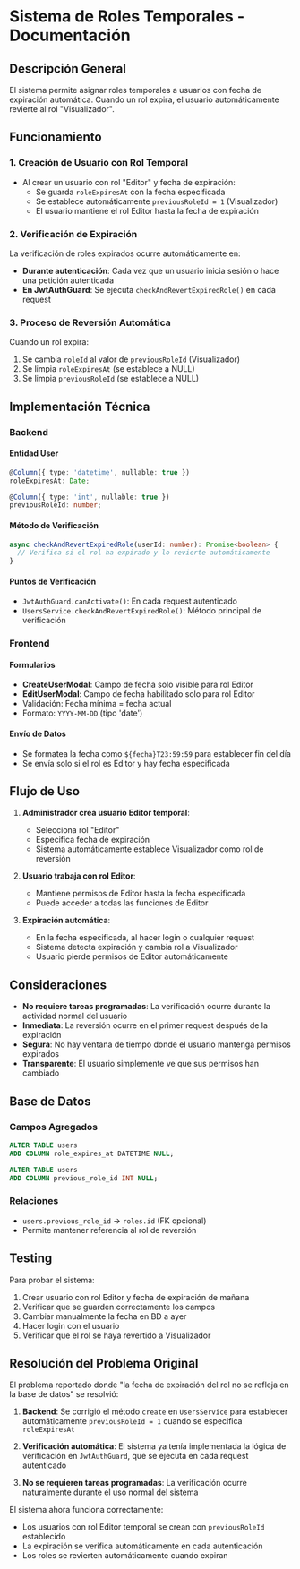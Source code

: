 # Sistema de Roles Temporales - Documentación

## Descripción General

El sistema permite asignar roles temporales a usuarios con fecha de expiración automática. Cuando un rol expira, el usuario automáticamente revierte al rol "Visualizador".

## Funcionamiento

### 1. Creación de Usuario con Rol Temporal

- Al crear un usuario con rol "Editor" y fecha de expiración:
  - Se guarda `roleExpiresAt` con la fecha especificada
  - Se establece automáticamente `previousRoleId = 1` (Visualizador)
  - El usuario mantiene el rol Editor hasta la fecha de expiración

### 2. Verificación de Expiración

La verificación de roles expirados ocurre automáticamente en:

- **Durante autenticación**: Cada vez que un usuario inicia sesión o hace una petición autenticada
- **En JwtAuthGuard**: Se ejecuta `checkAndRevertExpiredRole()` en cada request

### 3. Proceso de Reversión Automática

Cuando un rol expira:
1. Se cambia `roleId` al valor de `previousRoleId` (Visualizador)
2. Se limpia `roleExpiresAt` (se establece a NULL)
3. Se limpia `previousRoleId` (se establece a NULL)

## Implementación Técnica

### Backend

#### Entidad User
```typescript
@Column({ type: 'datetime', nullable: true })
roleExpiresAt: Date;

@Column({ type: 'int', nullable: true })
previousRoleId: number;
```

#### Método de Verificación
```typescript
async checkAndRevertExpiredRole(userId: number): Promise<boolean> {
  // Verifica si el rol ha expirado y lo revierte automáticamente
}
```

#### Puntos de Verificación
- `JwtAuthGuard.canActivate()`: En cada request autenticado
- `UsersService.checkAndRevertExpiredRole()`: Método principal de verificación

### Frontend

#### Formularios
- **CreateUserModal**: Campo de fecha solo visible para rol Editor
- **EditUserModal**: Campo de fecha habilitado solo para rol Editor
- Validación: Fecha mínima = fecha actual
- Formato: `YYYY-MM-DD` (tipo 'date')

#### Envío de Datos
- Se formatea la fecha como `${fecha}T23:59:59` para establecer fin del día
- Se envía solo si el rol es Editor y hay fecha especificada

## Flujo de Uso

1. **Administrador crea usuario Editor temporal**:
   - Selecciona rol "Editor"
   - Especifica fecha de expiración
   - Sistema automáticamente establece Visualizador como rol de reversión

2. **Usuario trabaja con rol Editor**:
   - Mantiene permisos de Editor hasta la fecha especificada
   - Puede acceder a todas las funciones de Editor

3. **Expiración automática**:
   - En la fecha especificada, al hacer login o cualquier request
   - Sistema detecta expiración y cambia rol a Visualizador
   - Usuario pierde permisos de Editor automáticamente

## Consideraciones

- **No requiere tareas programadas**: La verificación ocurre durante la actividad normal del usuario
- **Inmediata**: La reversión ocurre en el primer request después de la expiración
- **Segura**: No hay ventana de tiempo donde el usuario mantenga permisos expirados
- **Transparente**: El usuario simplemente ve que sus permisos han cambiado

## Base de Datos

### Campos Agregados
```sql
ALTER TABLE users 
ADD COLUMN role_expires_at DATETIME NULL;

ALTER TABLE users 
ADD COLUMN previous_role_id INT NULL;
```

### Relaciones
- `users.previous_role_id` → `roles.id` (FK opcional)
- Permite mantener referencia al rol de reversión

## Testing

Para probar el sistema:
1. Crear usuario con rol Editor y fecha de expiración de mañana
2. Verificar que se guarden correctamente los campos
3. Cambiar manualmente la fecha en BD a ayer
4. Hacer login con el usuario
5. Verificar que el rol se haya revertido a Visualizador

## Resolución del Problema Original

El problema reportado donde "la fecha de expiración del rol no se refleja en la base de datos" se resolvió:

1. **Backend**: Se corrigió el método `create` en `UsersService` para establecer automáticamente `previousRoleId = 1` cuando se especifica `roleExpiresAt`

2. **Verificación automática**: El sistema ya tenía implementada la lógica de verificación en `JwtAuthGuard`, que se ejecuta en cada request autenticado

3. **No se requieren tareas programadas**: La verificación ocurre naturalmente durante el uso normal del sistema

El sistema ahora funciona correctamente:
- Los usuarios con rol Editor temporal se crean con `previousRoleId` establecido
- La expiración se verifica automáticamente en cada autenticación
- Los roles se revierten automáticamente cuando expiran